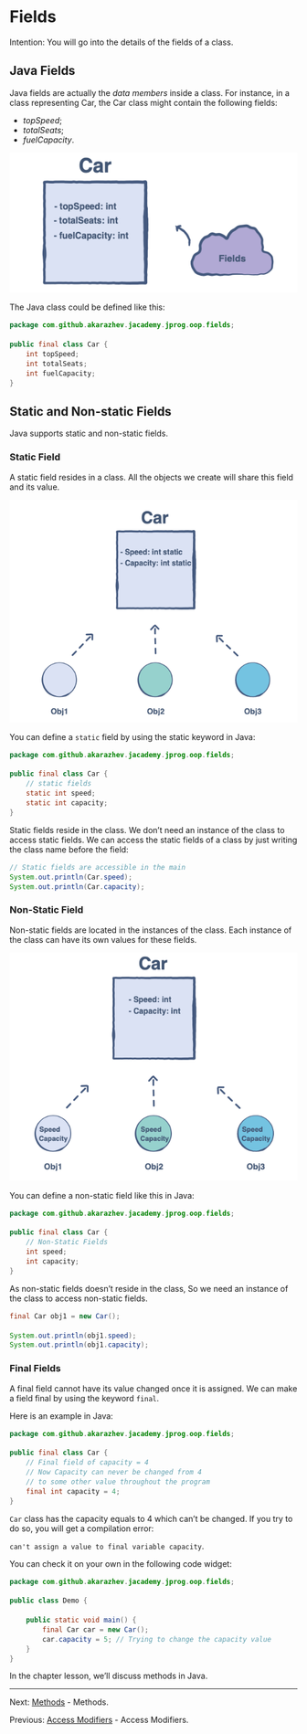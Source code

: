 # Fields

Intention: You will go into the details of the fields of a class.

## Java Fields

Java fields are actually the <i>data members</i> inside a class. For instance, in a class representing Car, the Car class 
might contain the following fields:
- <i>topSpeed</i>;
- <i>totalSeats</i>;
- <i>fuelCapacity</i>.

![alt text](../../etc/oop/car-1.png "Car Class")

The Java class could be defined like this:

```java
package com.github.akarazhev.jacademy.jprog.oop.fields;

public final class Car {
    int topSpeed;
    int totalSeats;
    int fuelCapacity;
}
```

## Static and Non-static Fields

Java supports static and non-static fields.

### Static Field

A static field resides in a class. All the objects we create will share this field and its value.

![alt text](../../etc/oop/car-2.png "Car Class")

You can define a `static` field by using the static keyword in Java:

```java
package com.github.akarazhev.jacademy.jprog.oop.fields;

public final class Car {
    // static fields
    static int speed;
    static int capacity;
}
```

Static fields reside in the class. We don’t need an instance of the class to access static fields. 
We can access the static fields of a class by just writing the class name before the field:

```java
// Static fields are accessible in the main
System.out.println(Car.speed);
System.out.println(Car.capacity);
```

### Non-Static Field

Non-static fields are located in the instances of the class. Each instance of the class can have its own values for 
these fields.

![alt text](../../etc/oop/car-3.png "Car Class")

You can define a non-static field like this in Java:

```java
package com.github.akarazhev.jacademy.jprog.oop.fields;

public final class Car {
    // Non-Static Fields
    int speed;
    int capacity;
}
```

As non-static fields doesn’t reside in the class, So we need an instance of the class to access non-static fields.

```java
final Car obj1 = new Car();

System.out.println(obj1.speed);
System.out.println(obj1.capacity);
```

### Final Fields

A final field cannot have its value changed once it is assigned. We can make a field final by using the keyword `final`.

Here is an example in Java:

```java
package com.github.akarazhev.jacademy.jprog.oop.fields;

public final class Car {
    // Final field of capacity = 4
    // Now Capacity can never be changed from 4
    // to some other value throughout the program
    final int capacity = 4;
}
```

`Car` class has the capacity equals to 4 which can’t be changed. If you try to do so, you will get a compilation error:

`can't assign a value to final variable capacity`.

You can check it on your own in the following code widget:

```java
package com.github.akarazhev.jacademy.jprog.oop.fields;

public class Demo {

    public static void main() {
        final Car car = new Car();
        car.capacity = 5; // Trying to change the capacity value
    }
}
```

In the chapter lesson, we’ll discuss methods in Java.

<hr>

Next: [Methods](methods.md "Methods") - Methods.

Previous: [Access Modifiers](modifiers.md "Access Modifiers") - Access Modifiers.